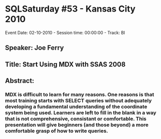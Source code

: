 # SQLSaturday #53 - Kansas City 2010
Event Date: 02-10-2010 - Session time: 00:00:00 - Track: BI
## Speaker: Joe Ferry
## Title: Start Using MDX with SSAS 2008
## Abstract:
### MDX is difficult to learn for many reasons. One reasons is that most training starts with SELECT queries without adequately developing a fundamental understanding of the coordinate system being used. Learners are left to fill in the blank in a way that is not comprehensive, consistant or comfortable. This presentation will give beginners (and those beyond) a more comfortable grasp of how to write queries.
